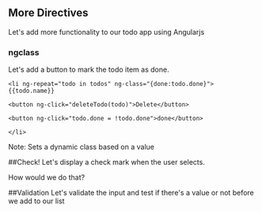## More Directives
Let's add more functionality to our todo app using Angularjs


### ngclass
Let's add a button to mark the todo item as done.
```
<li ng-repeat="todo in todos" ng-class="{done:todo.done}">
{{todo.name}} 

<button ng-click="deleteTodo(todo)">Delete</button> 

<button ng-click="todo.done = !todo.done">done</button>

</li>
```
Note:
Sets a dynamic class based on a value


##Check!
Let's display a check mark when the user selects.

How would we do that?


##Validation
Let's validate the input and test if there's a value or not before we add to our list